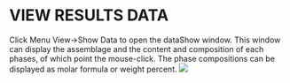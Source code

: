# VIEW RESULTS DATA

Click Menu View->Show Data to open the dataShow window. This window can display the assemblage and the content and composition of each phases, of which point the mouse-click. The phase compositions can be displayed as molar formula or weight percent.
![](../img/Help/Datashow0.jpg)
